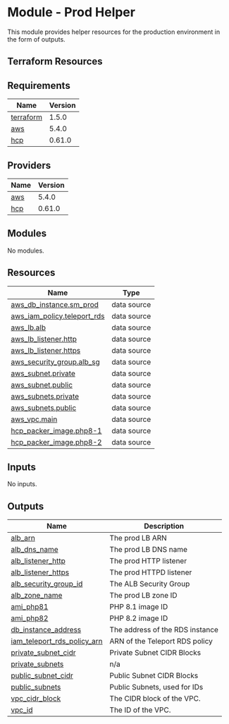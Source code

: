# Module - Prod Helper

This module provides helper resources for the production environment in the form of outputs.

## Terraform Resources

<!-- BEGIN_TF_DOCS -->
## Requirements

| Name | Version |
|------|---------|
| <a name="requirement_terraform"></a> [terraform](#requirement\_terraform) | 1.5.0 |
| <a name="requirement_aws"></a> [aws](#requirement\_aws) | 5.4.0 |
| <a name="requirement_hcp"></a> [hcp](#requirement\_hcp) | 0.61.0 |

## Providers

| Name | Version |
|------|---------|
| <a name="provider_aws"></a> [aws](#provider\_aws) | 5.4.0 |
| <a name="provider_hcp"></a> [hcp](#provider\_hcp) | 0.61.0 |

## Modules

No modules.

## Resources

| Name | Type |
|------|------|
| [aws_db_instance.sm_prod](https://registry.terraform.io/providers/hashicorp/aws/5.4.0/docs/data-sources/db_instance) | data source |
| [aws_iam_policy.teleport_rds](https://registry.terraform.io/providers/hashicorp/aws/5.4.0/docs/data-sources/iam_policy) | data source |
| [aws_lb.alb](https://registry.terraform.io/providers/hashicorp/aws/5.4.0/docs/data-sources/lb) | data source |
| [aws_lb_listener.http](https://registry.terraform.io/providers/hashicorp/aws/5.4.0/docs/data-sources/lb_listener) | data source |
| [aws_lb_listener.https](https://registry.terraform.io/providers/hashicorp/aws/5.4.0/docs/data-sources/lb_listener) | data source |
| [aws_security_group.alb_sg](https://registry.terraform.io/providers/hashicorp/aws/5.4.0/docs/data-sources/security_group) | data source |
| [aws_subnet.private](https://registry.terraform.io/providers/hashicorp/aws/5.4.0/docs/data-sources/subnet) | data source |
| [aws_subnet.public](https://registry.terraform.io/providers/hashicorp/aws/5.4.0/docs/data-sources/subnet) | data source |
| [aws_subnets.private](https://registry.terraform.io/providers/hashicorp/aws/5.4.0/docs/data-sources/subnets) | data source |
| [aws_subnets.public](https://registry.terraform.io/providers/hashicorp/aws/5.4.0/docs/data-sources/subnets) | data source |
| [aws_vpc.main](https://registry.terraform.io/providers/hashicorp/aws/5.4.0/docs/data-sources/vpc) | data source |
| [hcp_packer_image.php8-1](https://registry.terraform.io/providers/hashicorp/hcp/0.61.0/docs/data-sources/packer_image) | data source |
| [hcp_packer_image.php8-2](https://registry.terraform.io/providers/hashicorp/hcp/0.61.0/docs/data-sources/packer_image) | data source |

## Inputs

No inputs.

## Outputs

| Name | Description |
|------|-------------|
| <a name="output_alb_arn"></a> [alb\_arn](#output\_alb\_arn) | The prod LB ARN |
| <a name="output_alb_dns_name"></a> [alb\_dns\_name](#output\_alb\_dns\_name) | The prod LB DNS name |
| <a name="output_alb_listener_http"></a> [alb\_listener\_http](#output\_alb\_listener\_http) | The prod HTTP listener |
| <a name="output_alb_listener_https"></a> [alb\_listener\_https](#output\_alb\_listener\_https) | The prod HTTPD listener |
| <a name="output_alb_security_group_id"></a> [alb\_security\_group\_id](#output\_alb\_security\_group\_id) | The ALB Security Group |
| <a name="output_alb_zone_name"></a> [alb\_zone\_name](#output\_alb\_zone\_name) | The prod LB zone ID |
| <a name="output_ami_php81"></a> [ami\_php81](#output\_ami\_php81) | PHP 8.1 image ID |
| <a name="output_ami_php82"></a> [ami\_php82](#output\_ami\_php82) | PHP 8.2 image ID |
| <a name="output_db_instance_address"></a> [db\_instance\_address](#output\_db\_instance\_address) | The address of the RDS instance |
| <a name="output_iam_teleport_rds_policy_arn"></a> [iam\_teleport\_rds\_policy\_arn](#output\_iam\_teleport\_rds\_policy\_arn) | ARN of the Teleport RDS policy |
| <a name="output_private_subnet_cidr"></a> [private\_subnet\_cidr](#output\_private\_subnet\_cidr) | Private Subnet CIDR Blocks |
| <a name="output_private_subnets"></a> [private\_subnets](#output\_private\_subnets) | n/a |
| <a name="output_public_subnet_cidr"></a> [public\_subnet\_cidr](#output\_public\_subnet\_cidr) | Public Subnet CIDR Blocks |
| <a name="output_public_subnets"></a> [public\_subnets](#output\_public\_subnets) | Public Subnets, used for IDs |
| <a name="output_vpc_cidr_block"></a> [vpc\_cidr\_block](#output\_vpc\_cidr\_block) | The CIDR block of the VPC. |
| <a name="output_vpc_id"></a> [vpc\_id](#output\_vpc\_id) | The ID of the VPC. |
<!-- END_TF_DOCS -->
